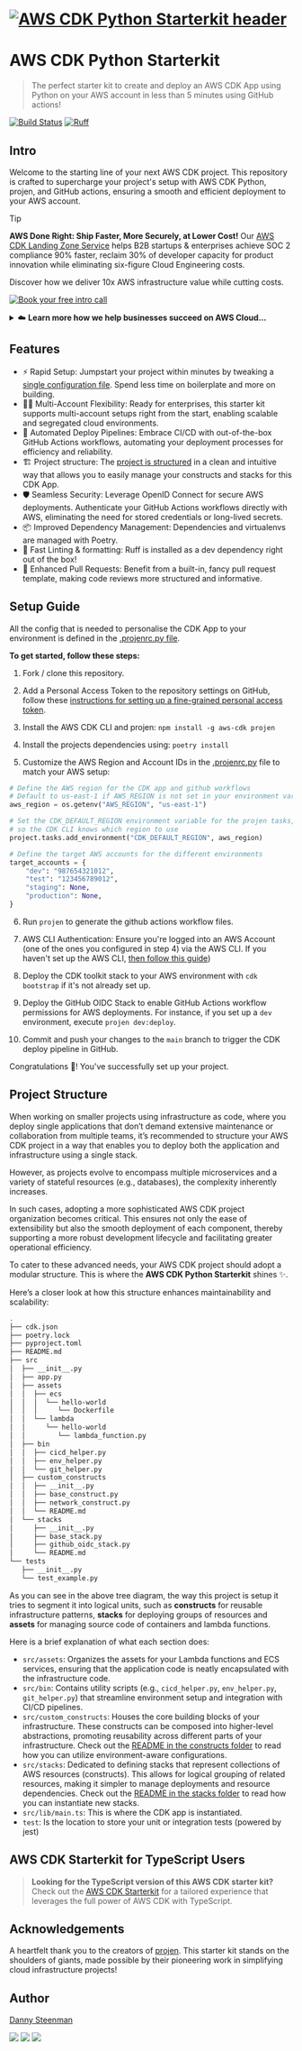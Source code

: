 # [![AWS CDK Python Starterkit header](./icons/github-title-banner.png)](https://towardsthecloud.com)

# AWS CDK Python Starterkit

> The perfect starter kit to create and deploy an AWS CDK App using Python on your AWS account in less than 5 minutes using GitHub actions!

[![Build Status](https://github.com/towardsthecloud/aws-cdk-starterkit/actions/workflows/build.yml/badge.svg)](https://github.com/towardsthecloud/aws-cdk-starterkit/actions/workflows/build.yml)
[![Ruff](https://img.shields.io/endpoint?url=https://raw.githubusercontent.com/astral-sh/ruff/main/assets/badge/v2.json)](https://github.com/astral-sh/ruff)

## Intro

Welcome to the starting line of your next AWS CDK project. This repository is crafted to supercharge your project's setup with AWS CDK Python, projen, and GitHub actions, ensuring a smooth and efficient deployment to your AWS account.

> [!TIP]
> **AWS Done Right: Ship Faster, More Securely, at Lower Cost!** Our [AWS CDK Landing Zone Service](https://towardsthecloud.com) helps B2B startups & enterprises achieve SOC 2 compliance 90% faster, reclaim 30% of developer capacity for product innovation while eliminating six-figure Cloud Engineering costs.
>
> Discover how we deliver 10x AWS infrastructure value while cutting costs.
>
> <a href="https://towardsthecloud.com/contact"><img alt="Book your free intro call" src="https://img.shields.io/badge/book%20your%20free%20intro%20call-success.svg?style=for-the-badge"/></a>
>
> <details><summary>☁️ <strong>Learn more how we help businesses succeed on AWS Cloud...</strong></summary>
>
><br/>
>
> AWS promises simplicity but delivers complexity. Businesses struggle with security risks and compliance requirements that divert developers from core product work.
>
> Without AWS expertise, you face vulnerabilities, technical debt, and market delays while competitors race ahead.
>
> Traditional consultancies worsen this by prioritizing billable hours over outcomes.
>
> We take the opposite approach, focusing exclusively on business outcomes by eliminating AWS complexity, accelerating your developers, and securing your infrastructure through:
>
> ### Deploying a [Secure Landing Zone](https://towardsthecloud.com/services/aws-landing-zone)
> - Multi-account architecture with strict security boundaries
>   - **100% score** on [CIS AWS Foundation Benchmark](https://docs.aws.amazon.com/securityhub/latest/userguide/cis-aws-foundations-benchmark.html)
>   - **96% rating** on [AWS foundational security best practices](https://docs.aws.amazon.com/securityhub/latest/userguide/fsbp-standard.html)
> - Manage user access securely on AWS via Single Sign-On (SSO)
> - Full AWS CDK implementation (Infrastructure as Code)
> - Multi-region deployments supported
> - Cross-account monitoring and security alerts
> - View our [Roadmap](https://github.com/towardsthecloud/aws-cdk-landing-zone-roadmap) for all implemented and upcoming features
>
> ### Upskilling and accelerating your developers
> - They get access to our production-ready, security-hardened AWS CDK components
> - They receive AWS best practices guidance to prevent technical debt
>
> ### Providing support and maintenance
> - Landing Zone gets updates and security patches
> - Priority Slack/Teams support for infrastructure challenges
> - Quarterly [security](https://towardsthecloud.com/services/aws-security-review) and [cost optimization](https://towardsthecloud.com/services/aws-cost-optimization) assessments to stay compliant and reduce AWS costs
>
> ## What This Means For Your Business
> - **30% Lower TCO**: Cut Total Cost by 40% through right-sized resources while eliminating the $150K+ cost of a specialized AWS hire.
> - **Accelerate Development**: Redirect 30% of engineering time from infrastructure to revenue-generating features with pre-built, compliant CDK components.
> - **Compliance-Ready Infrastructure**: Meet security requirements from day one with architecture that [speeds up audit preparation by 90%](https://towardsthecloud.com/blog/aws-landing-zone-case-study-accolade) for SOC 2, HIPAA, and other security frameworks.
>
> All of this is included in a [fixed monthly subscription](https://towardsthecloud.com/pricing). No lock-in, no large upfront costs, just predictable monthly pricing.
>
> Book a free call to see how we deliver 10x AWS infrastructure value at a fraction of a Cloud Engineer's cost.
>
> <a href="https://towardsthecloud.com/contact"><img alt="Book your free introduction call" src="https://img.shields.io/badge/book%20your%20free%20introduction%20call-success.svg?style=for-the-badge"/></a>
> </details>

## Features

- ⚡ Rapid Setup: Jumpstart your project within minutes by tweaking a [single configuration file](./.projenrc.py). Spend less time on boilerplate and more on building.
- 🤹‍♂️ Multi-Account Flexibility: Ready for enterprises, this starter kit supports multi-account setups right from the start, enabling scalable and segregated cloud environments.
- 🤖 Automated Deploy Pipelines: Embrace CI/CD with out-of-the-box GitHub Actions workflows, automating your deployment processes for efficiency and reliability.
- 🏗️ Project structure: The [project is structured](#project-structure) in a clean and intuitive way that allows you to easily manage your constructs and stacks for this CDK App.
- 🛡️ Seamless Security: Leverage OpenID Connect for secure AWS deployments. Authenticate your GitHub Actions workflows directly with AWS, eliminating the need for stored credentials or long-lived secrets.
- 📦 Improved Dependency Management: Dependencies and virtualenvs are managed with Poetry.
- 📏 Fast Linting & formatting: Ruff is installed as a dev dependency right out of the box!
- 🚀 Enhanced Pull Requests: Benefit from a built-in, fancy pull request template, making code reviews more structured and informative.

## Setup Guide

All the config that is needed to personalise the CDK App to your environment is defined in the [.projenrc.py file](./.projenrc.py).

**To get started, follow these steps:**

1. Fork / clone this repository.

2. Add a Personal Access Token to the repository settings on GitHub, follow these [instructions for setting up a fine-grained personal access token](https://projen.io/docs/integrations/github/#fine-grained-personal-access-token-beta).

3. Install the AWS CDK CLI and projen: `npm install -g aws-cdk projen`

4. Install the projects dependencies using: `poetry install`

5. Customize the AWS Region and Account IDs in the [.projenrc.py](./.projenrc.py) file to match your AWS setup:

```python
# Define the AWS region for the CDK app and github workflows
# Default to us-east-1 if AWS_REGION is not set in your environment variables
aws_region = os.getenv("AWS_REGION", "us-east-1")

# Set the CDK_DEFAULT_REGION environment variable for the projen tasks,
# so the CDK CLI knows which region to use
project.tasks.add_environment("CDK_DEFAULT_REGION", aws_region)

# Define the target AWS accounts for the different environments
target_accounts = {
    "dev": "987654321012",
    "test": "123456789012",
    "staging": None,
    "production": None,
}
```

6. Run `projen` to generate the github actions workflow files.

7. AWS CLI Authentication: Ensure you're logged into an AWS Account (one of the ones you configured in step 4) via the AWS CLI. If you haven't set up the AWS CLI, [then follow this guide](https://towardsthecloud.com/set-up-aws-cli-aws-sso))

8. Deploy the CDK toolkit stack to your AWS environment with `cdk bootstrap` if it's not already set up.

9. Deploy the GitHub OIDC Stack to enable GitHub Actions workflow permissions for AWS deployments. For instance, if you set up a `dev` environment, execute `projen dev:deploy`.

10. Commit and push your changes to the `main` branch to trigger the CDK deploy pipeline in GitHub.

Congratulations 🎉! You've successfully set up your project.

## Project Structure

When working on smaller projects using infrastructure as code, where you deploy single applications that don’t demand extensive maintenance or collaboration from multiple teams, it’s recommended to structure your AWS CDK project in a way that enables you to deploy both the application and infrastructure using a single stack.

However, as projects evolve to encompass multiple microservices and a variety of stateful resources (e.g., databases), the complexity inherently increases.

In such cases, adopting a more sophisticated AWS CDK project organization becomes critical. This ensures not only the ease of extensibility but also the smooth deployment of each component, thereby supporting a more robust development lifecycle and facilitating greater operational efficiency.

To cater to these advanced needs, your AWS CDK project should adopt a modular structure. This is where the **AWS CDK Python Starterkit** shines ✨.

Here’s a closer look at how this structure enhances maintainability and scalability:

```bash
.
├── cdk.json
├── poetry.lock
├── pyproject.toml
├── README.md
├── src
│  ├── __init__.py
│  ├── app.py
│  ├── assets
│  │  ├── ecs
│  │  │  └── hello-world
│  │  │     └── Dockerfile
│  │  └── lambda
│  │     └── hello-world
│  │        └── lambda_function.py
│  ├── bin
│  │  ├── cicd_helper.py
│  │  ├── env_helper.py
│  │  └── git_helper.py
│  ├── custom_constructs
│  │  ├── __init__.py
│  │  ├── base_construct.py
│  │  ├── network_construct.py
│  │  └── README.md
│  └── stacks
│     ├── __init__.py
│     ├── base_stack.py
│     ├── github_oidc_stack.py
│     └── README.md
└── tests
   ├── __init__.py
   └── test_example.py
```

As you can see in the above tree diagram, the way this project is setup it tries to segment it into logical units, such as **constructs** for reusable infrastructure patterns, **stacks** for deploying groups of resources and **assets** for managing source code of containers and lambda functions.

Here is a brief explanation of what each section does:

- `src/assets`: Organizes the assets for your Lambda functions and ECS services, ensuring that the application code is neatly encapsulated with the infrastructure code.
- `src/bin`: Contains utility scripts (e.g., `cicd_helper.py`, `env_helper.py`, `git_helper.py`) that streamline environment setup and integration with CI/CD pipelines.
- `src/custom_constructs`: Houses the core building blocks of your infrastructure. These constructs can be composed into higher-level abstractions, promoting reusability across different parts of your infrastructure. Check out the [README in the constructs folder](./src/custom_constructs/README.md) to read how you can utilize environment-aware configurations.
- `src/stacks`: Dedicated to defining stacks that represent collections of AWS resources (constructs). This allows for logical grouping of related resources, making it simpler to manage deployments and resource dependencies. Check out the [README in the stacks folder](./src/stacks/README.md) to read how you can instantiate new stacks.
- `src/lib/main.ts`: This is where the CDK app is instantiated.
- `test`: Is the location to store your unit or integration tests (powered by jest)

## AWS CDK Starterkit for TypeScript Users

> **Looking for the TypeScript version of this AWS CDK starter kit?** Check out the [AWS CDK Starterkit](https://github.com/towardsthecloud/aws-cdk-starterkit) for a tailored experience that leverages the full power of AWS CDK with TypeScript.

## Acknowledgements

A heartfelt thank you to the creators of [projen](https://github.com/projen/projen). This starter kit stands on the shoulders of giants, made possible by their pioneering work in simplifying cloud infrastructure projects!

## Author

[Danny Steenman](https://towardsthecloud.com/about)

[![](https://img.shields.io/badge/LinkedIn-0077B5?style=for-the-badge&logo=linkedin&logoColor=white)](https://www.linkedin.com/company/towardsthecloud)
[![](https://img.shields.io/badge/X-000000?style=for-the-badge&logo=x&logoColor=white)](https://twitter.com/dannysteenman)
[![](https://img.shields.io/badge/GitHub-2b3137?style=for-the-badge&logo=github&logoColor=white)](https://github.com/towardsthecloud)
